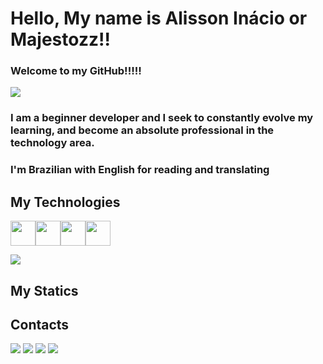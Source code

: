 # Hello, My name is Alisson Inácio or Majestozz!!
### Welcome to my GitHub!!!!! 
<div align="left">
<img margin="auto" src="https://media.giphy.com/media/WuDsAURMTMMW4/giphy.gif">
</div>


### I am a beginner developer and I seek to constantly evolve my learning, and become an absolute professional in the technology area.
### I'm Brazilian with English for reading and translating

## My Technologies
 <img src="https://cdn.jsdelivr.net/gh/devicons/devicon@latest/icons/swift/swift-original.svg" width="40" height="40" /><img src="https://cdn.jsdelivr.net/gh/devicons/devicon@latest/icons/apple/apple-original.svg" width="40" height="40" /><img src="https://cdn.jsdelivr.net/gh/devicons/devicon@latest/icons/insomnia/insomnia-original.svg" width="40" height="40" /><img src="https://cdn.jsdelivr.net/gh/devicons/devicon@latest/icons/figma/figma-original.svg"  width="40" height="40"/>
 
          
           

<div align="left">
<img margin="auto" src="https://media.giphy.com/media/v1.Y2lkPTc5MGI3NjExdWRuYnppMWtnaTRyZGd4djA5MTl5em9lZmRwdXZoaTd3eDA2M2xkOCZlcD12MV9pbnRlcm5hbF9naWZfYnlfaWQmY3Q9Zw/6heqPsKie867Q7ob7w/giphy.gif">

## My Statics


## Contacts

<div>
<a href="https://instagram.com/alissoninacioo" target="_blank"><img loading="lazy" src="https://img.shields.io/badge/-Instagram-%23E4405F?style=for-the-badge&logo=instagram&logoColor=white" target="_blank"></a>
<a href="https://www.twitch.tv/majestozzz" target="_blank"><img loading="lazy" src="https://img.shields.io/badge/Twitch-9146FF?style=for-the-badge&logo=twitch&logoColor=white" target="_blank"></a>
<a href = "mailto:alissonagem123@gmail.com"><img loading="lazy" src="https://img.shields.io/badge/Gmail-D14836?style=for-the-badge&logo=gmail&logoColor=white" target="_blank"></a>
<a href="https://www.linkedin.com/in/alisson-inacio-736b59254/" target="_blank"><img loading="lazy" src="https://img.shields.io/badge/-LinkedIn-%230077B5?style=for-the-badge&logo=linkedin&logoColor=white" target="_blank"></a>   
</div>





            
          
          
          
            
            
          
          

          



<!---
Majestozz/Majestozz is a ✨ special ✨ repository because its `README.md` (this file) appears on your GitHub profile.
You can click the Preview link to take a look at your changes.
--->
